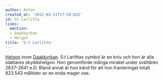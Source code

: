 ```yaml
---
author: Anton
created_at: '2012-03-11T17:59:02Z'
id: St Larlitta
links:
  mention:
  - Daakkyrkan
  - Helgon
title: 'S:t Larlitta'
---
```


[Helgon] inom [Daakkyrkan]. S:t Larlittas symbol är en kniv och hon är alla slaktares skyddshelgon.
Hon genomförde många mirakel under svältåren 2637–2641 e.D. Bland annat är hon känd för att hon
frambringat totalt 823.543 måltider av en enda mager oxe.

  [Helgon]: Helgon
  [Daakkyrkan]: Daakkyrkan
